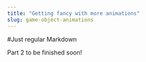 ```yaml
---
title: "Getting fancy with more animations"
slug: game-object-animations
---     
```


#Just regular Markdown

Part 2 to be finished soon!